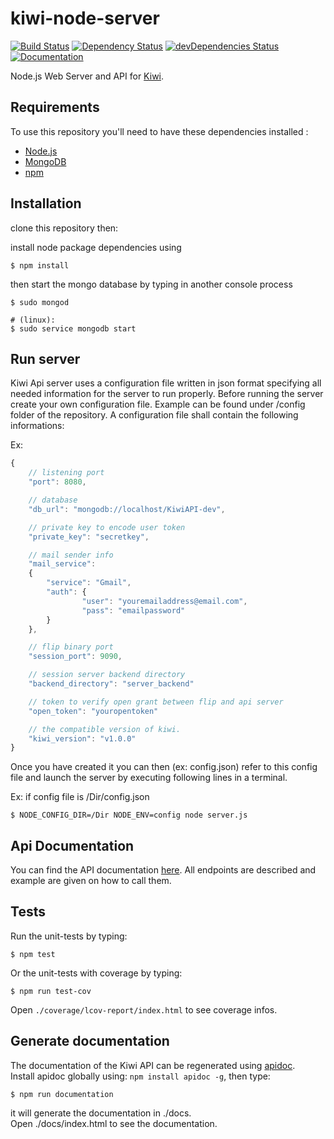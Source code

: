# kiwi-node-server
[![Build Status](https://travis-ci.org/Musicoll/kiwi-node-server.svg?branch=master)](https://travis-ci.org/Musicoll/kiwi-node-server)
[![Dependency Status](https://david-dm.org/Musicoll/kiwi-node-server.svg)](https://david-dm.org/Musicoll/kiwi-node-server)
[![devDependencies Status](https://david-dm.org/Musicoll/kiwi-node-server/dev-status.svg)](https://david-dm.org/Musicoll/kiwi-node-server?type=dev)
[![Documentation](https://img.shields.io/badge/KiwiAPI-documentation-blue.svg)](http://musicoll.github.io/kiwi-node-server/)

Node.js Web Server and API for [Kiwi](https://github.com/Musicoll/Kiwi).

## Requirements

To use this repository you'll need to have these dependencies installed :

 - [Node.js](https://nodejs.org/en/)
 - [MongoDB](https://www.mongodb.com)
 - [npm](https://www.npmjs.com/)

## Installation

clone this repository then:

install node package dependencies using

```shell
$ npm install
```

then start the mongo database by typing in another console process
```shell
$ sudo mongod

# (linux):
$ sudo service mongodb start
```

## Run server

Kiwi Api server uses a configuration file written in json format specifying all needed information for the server to run properly.  Before running the server create your own configuration file. Example can be found under /config folder of the repository. A configuration file shall contain the following informations:

Ex:

```js
{
	// listening port
	"port": 8080,

	// database
	"db_url": "mongodb://localhost/KiwiAPI-dev",

	// private key to encode user token
	"private_key": "secretkey",

	// mail sender info
	"mail_service":
	{
		"service": "Gmail",
		"auth": {
				"user": "youremailaddress@email.com",
				"pass": "emailpassword"
		}
	},

	// flip binary port
	"session_port": 9090,

	// session server backend directory
	"backend_directory": "server_backend"

	// token to verify open grant between flip and api server
	"open_token": "youropentoken"

	// the compatible version of kiwi.
	"kiwi_version": "v1.0.0"
}

```

Once you have created it you can then (ex: config.json) refer to this config file and launch the server by executing following lines in a terminal.

Ex: if config file is /Dir/config.json

```shell
$ NODE_CONFIG_DIR=/Dir NODE_ENV=config node server.js
```

## Api Documentation

You can find the API documentation [here](https://musicoll.github.io/kiwi-node-server/). All endpoints are described and example are given on how to call them.

## Tests

Run the unit-tests by typing:
```shell
$ npm test
```

Or the unit-tests with coverage by typing:
```shell
$ npm run test-cov
```

Open `./coverage/lcov-report/index.html` to see coverage infos.

## Generate documentation

The documentation of the Kiwi API can be regenerated using [apidoc](http://apidocjs.com/).  
Install apidoc globally using: `npm install apidoc -g`, then type:

```shell
$ npm run documentation
```

it will generate the documentation in ./docs.  
Open ./docs/index.html to see the documentation.
